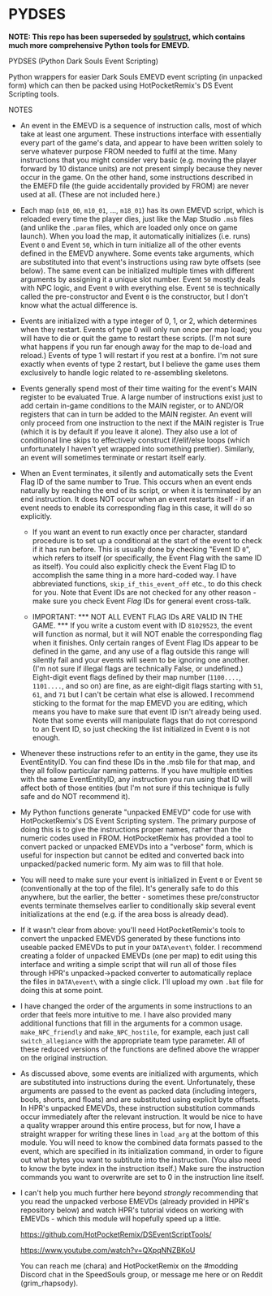 # PYDSES

**NOTE: This repo has been superseded by [soulstruct](https://github.com/grimrhapsody/soulstruct),
which contains much more comprehensive Python tools for EMEVD.**

PYDSES (Python Dark Souls Event Scripting)

Python wrappers for easier Dark Souls EMEVD event scripting (in unpacked form)
which can then be packed using HotPocketRemix's DS Event Scripting tools.

NOTES

- An event in the EMEVD is a sequence of instruction calls, most of which
  take at least one argument. These instructions interface with essentially
  every part of the game's data, and appear to have been written solely to
  serve whatever purpose FROM needed to fulfil at the time. Many instructions
  that you might consider very basic (e.g. moving the player forward by
  10 distance units) are not present simply because they never occur in the
  game. On the other hand, some instructions described in the EMEFD file (the
  guide accidentally provided by FROM) are never used at all. (These are not
  included here.)
    
- Each map (`m10_00`, `m10_01`, ..., `m18_01`) has its own EMEVD script, which is
  reloaded every time the player dies, just like the Map Studio `.msb` files
  (and unlike the `.param` files, which are loaded only once on game launch).
  When you load the map, it automatically initializes (i.e. runs) Event `0` and
  Event `50`, which in turn initialize all of the other events defined in the
  EMEVD anywhere. Some events take arguments, which are substituted into that
  event's instructions using raw byte offsets (see below). The same event can
  be initialized multiple times with different arguments by assigning it a
  unique slot number. Event `50` mostly deals with NPC logic, and Event `0` with
  everything else. Event `50` is technically called the pre-constructor and
  Event `0` is the constructor, but I don't know what the actual difference is.
    
- Events are initialized with a type integer of 0, 1, or 2, which determines
  when they restart. Events of type 0 will only run once per map load; you will
  have to die or quit the game to restart these scripts. (I'm not sure what 
  happens if you run far enough away for the map to de-load and reload.) Events 
  of type 1 will restart if you rest at a bonfire. I'm not sure exactly when
  events of type 2 restart, but I believe the game uses them exclusively to
  handle logic related to re-assembling skeletons.
    
- Events generally spend most of their time waiting for the event's MAIN 
  register to be evaluated True. A large number of instructions exist just to 
  add certain in-game conditions to the MAIN register, or to AND/OR registers
  that can in turn be added to the MAIN register. An event will only proceed
  from one instruction to the next if the MAIN register is True (which it is
  by default if you leave it alone). They also use a lot of conditional line
  skips to effectively construct if/elif/else loops (which unfortunately I
  haven't yet wrapped into something prettier). Similarly, an event will
  sometimes terminate or restart itself early.

- When an Event terminates, it silently and automatically sets the Event
  Flag ID of the same number to True. This occurs when an event ends naturally
  by reaching the end of its script, or when it is terminated by an end
  instruction. It does NOT occur when an event restarts itself - if an event
  needs to enable its corresponding flag in this case, it will do so explicitly.

  - If you want an event to run exactly once per character, standard procedure
    is to set up a conditional at the start of the event to check if it has run
    before. This is usually done by checking "Event ID `0`", which refers to itself
    (or specifically, the Event Flag with the same ID as itself). You could also
    explicitly check the Event Flag ID to accomplish the same thing in a more
    hard-coded way. I have abbreviated functions, `skip_if_this_event_off` etc.,
    to do this check for you. Note that Event IDs are not checked for any other
    reason - make sure you check Event *Flag* IDs for general event cross-talk.

  - IMPORTANT: *** NOT ALL EVENT FLAG IDs ARE VALID IN THE GAME. *** 
    If you write a custom event with ID `81029523`, the event will function as 
    normal, but it will NOT enable the corresponding flag when it finishes. 
    Only certain ranges of Event Flag IDs appear to be defined in the game, and
    any use of a flag outside this range will silently fail and your events
    will seem to be ignoring one another. (I'm not sure if illegal flags are
    technically False, or undefined.) Eight-digit event flags defined by their
    map number (`1100....`, `1101....`, and so on) are fine, as are eight-digit
    flags starting with `51`, `61`, and `71` but I can't be certain what else is 
    allowed. I recommend sticking to the format for the map EMEVD you are 
    editing, which means you have to make sure that event ID isn't already being 
    used. Note that some events will manipulate flags that do not correspond to 
    an Event ID, so just checking the list initialized in Event `0` is not enough.

- Whenever these instructions refer to an entity in the game, they use its
  EventEntityID. You can find these IDs in the .msb file for that map, and
  they all follow particular naming patterns. If you have multiple entities
  with the same EventEntityID, any instruction you run using that ID will
  affect both of those entities (but I'm not sure if this technique is fully
  safe and do NOT recommend it).

- My Python functions generate "unpacked EMEVD" code for use with
  HotPocketRemix's DS Event Scripting system. The primary purpose of doing
  this is to give the instructions proper names, rather than the numeric
  codes used in FROM. HotPocketRemix has provided a tool to convert packed or
  unpacked EMEVDs into a "verbose" form, which is useful for inspection but
  cannot be edited and converted back into unpacked/packed numeric form. My
  aim was to fill that hole.

- You will need to make sure your event is initialized in Event `0` or Event
  `50` (conventionally at the top of the file). It's generally safe to do this
  anywhere, but the earlier, the better - sometimes these pre/constructor
  events terminate themselves earlier to conditionally skip several event
  initializations at the end (e.g. if the area boss is already dead).

- If it wasn't clear from above: you'll need HotPocketRemix's tools to
  convert the unpacked EMEVDS generated by these functions into useable
  packed EMEVDs to put in your `DATA\event\` folder. I recommend creating a
  folder of unpacked EMEVDs (one per map) to edit using this interface and
  writing a simple script that will run all of those files through HPR's 
  unpacked->packed converter to automatically replace the files in `DATA\event\`
  with a single click. I'll upload my own `.bat` file for doing this at some point.

- I have changed the order of the arguments in some instructions to an
  order that feels more intuitive to me. I have also provided many additional
  functions that fill in the arguments for a common usage. `make_NPC_friendly`
  and `make_NPC_hostile`, for example, each just call `switch_allegiance` with
  the appropriate team type parameter. All of these reduced versions of the
  functions are defined above the wrapper on the original instruction.

- As discussed above, some events are initialized with arguments, which are
  substituted into instructions during the event. Unfortunately, these 
  arguments are passed to the event as packed data (including integers, bools,
  shorts, and floats) and are substituted using explicit byte offsets. In
  HPR's unpacked EMEVDs, these instruction substitution commands occur 
  immediately after the relevant instruction. It would be nice to have a
  quality wrapper around this entire process, but for now, I have a straight
  wrapper for writing these lines in `load_arg` at the bottom of this module.
  You will need to know the combined data formats passed to the event, which
  are specified in its initialization command, in order to figure out what
  bytes you want to subtitute into the instruction. (You also need to know
  the byte index in the instruction itself.) Make sure the instruction
  commands you want to overwrite are set to 0 in the instruction line itself.

- I can't help you much further here beyond *strongly* recommending that
  you read the unpacked verbose EMEVDs (already provided in HPR's repository
  below) and watch HPR's tutorial videos on working with EMEVDs - which this
  module will hopefully speed up a little.

  https://github.com/HotPocketRemix/DSEventScriptTools/
  
  https://www.youtube.com/watch?v=QXpqNNZBKoU

  You can reach me (chara) and HotPocketRemix on the #modding Discord chat in
  the SpeedSouls group, or message me here or on Reddit (grim_rhapsody).
